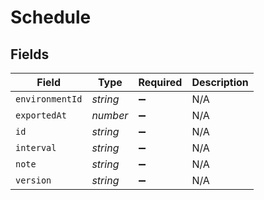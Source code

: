 # Schedule


## Fields

| Field              | Type               | Required           | Description        |
| ------------------ | ------------------ | ------------------ | ------------------ |
| `environmentId`    | *string*           | :heavy_minus_sign: | N/A                |
| `exportedAt`       | *number*           | :heavy_minus_sign: | N/A                |
| `id`               | *string*           | :heavy_minus_sign: | N/A                |
| `interval`         | *string*           | :heavy_minus_sign: | N/A                |
| `note`             | *string*           | :heavy_minus_sign: | N/A                |
| `version`          | *string*           | :heavy_minus_sign: | N/A                |